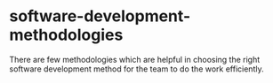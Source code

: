# software-development-methodologies
There are few methodologies which are helpful in choosing the right software development method for the team to do the work efficiently.
